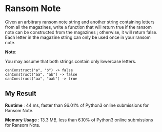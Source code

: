 # Ransom Note

Given an arbitrary ransom note string and another string containing letters from all the magazines, write a function that will return true if the ransom note can be constructed from the magazines ; otherwise, it will return false.
Each letter in the magazine string can only be used once in your ransom note.

**Note**:

You may assume that both strings contain only lowercase letters.

```
canConstruct("a", "b") -> false
canConstruct("aa", "ab") -> false
canConstruct("aa", "aab") -> true
```

## My Result

**Runtime** : 44 ms, faster than 96.01% of Python3 online submissions for Ransom Note.

**Memory Usage** : 13.3 MB, less than 6.10% of Python3 online submissions for Ransom Note.
